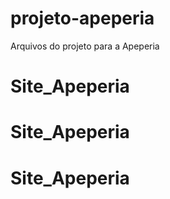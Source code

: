 # projeto-apeperia
Arquivos do projeto para a Apeperia
# Site_Apeperia
# Site_Apeperia
# Site_Apeperia
